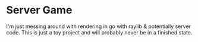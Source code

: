 # Server Game
I'm just messing around with rendering in go with raylib & potentially server code.
This is just a toy project and will probably never be in a finished state.
